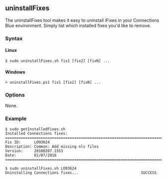 ## uninstallFixes

The uninstallFixes tool makes it easy to uninstall iFixes in your Connections Blue environment. Simply list which 
installed fixes you'd like to remove.

### Syntax

#### Linux
```
$ sudo uninstallFixes.sh fix1 [fix2] [fixN] ...
```

#### Windows
```
> uninstallFixes.ps1 fix1 [fix2] [fixN] ...
```

### Options

None.

### Example

```
$ sudo getInstalledFixes.sh
Installed Connections fixes:
================================================================================
Fix ID:      LO93624
Description: Common: Add missing nls files
Version:     20180207.1553
Date:        02/07/2018
================================================================================

$ sudo uninstallFixes.sh LO93624
Uninstalling Connections fixes...                            SUCCESS
```